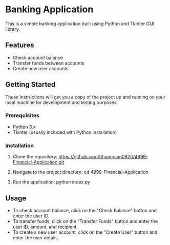 # Banking Application

This is a simple banking application built using Python and Tkinter GUI library.

## Features

- Check account balance
- Transfer funds between accounts
- Create new user accounts

## Getting Started

These instructions will get you a copy of the project up and running on your local machine for development and testing purposes.

### Prerequisites

- Python 3.x
- Tkinter (usually included with Python installation)

### Installation

1. Clone the repository:
https://github.com/tthompson0820/4999-Financial-Application.git

2. Navigate to the project directory:
cd 4999-Financial-Application

3. Run the application:
python index.py

## Usage

- To check account balance, click on the "Check Balance" button and enter the user ID.
- To transfer funds, click on the "Transfer Funds" button and enter the user ID, amount, and recipient.
- To create a new user account, click on the "Create User" button and enter the user details.

